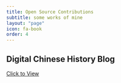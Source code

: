 ```yaml
---
title: Open Source Contributions
subtitle: some works of mine
layout: "page"
icon: fa-book
order: 4
---
```


## **Digital Chinese History Blog**

<a href='https://pinkychow1010.github.io/digital-chinese-history-blog/' download class="button scrolly">Click to View</a>

